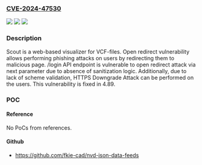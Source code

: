### [CVE-2024-47530](https://cve.mitre.org/cgi-bin/cvename.cgi?name=CVE-2024-47530)
![](https://img.shields.io/static/v1?label=Product&message=scout&color=blue)
![](https://img.shields.io/static/v1?label=Version&message=%3D%20%3C%204.89%20&color=brighgreen)
![](https://img.shields.io/static/v1?label=Vulnerability&message=CWE-601%3A%20URL%20Redirection%20to%20Untrusted%20Site%20('Open%20Redirect')&color=brighgreen)

### Description

Scout is a web-based visualizer for VCF-files. Open redirect vulnerability allows performing phishing attacks on users by redirecting them to malicious page. /login API endpoint is vulnerable to open redirect attack via next parameter due to absence of sanitization logic. Additionally, due to lack of scheme validation, HTTPS Downgrade Attack can be performed on the users. This vulnerability is fixed in 4.89.

### POC

#### Reference
No PoCs from references.

#### Github
- https://github.com/fkie-cad/nvd-json-data-feeds

